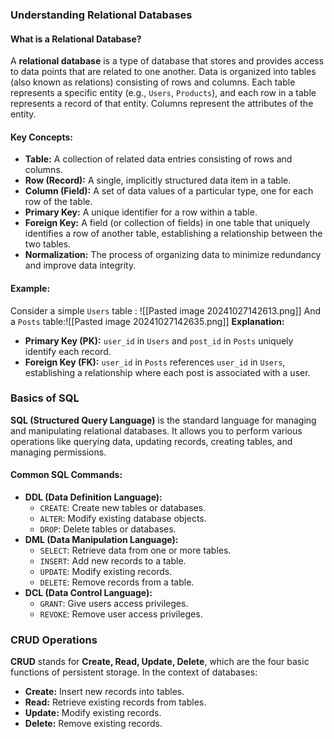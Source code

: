### Understanding Relational Databases

#### **What is a Relational Database?**
A **relational database** is a type of database that stores and provides access to data points that are related to one another. Data is organized into tables (also known as relations) consisting of rows and columns. Each table represents a specific entity (e.g., `Users`, `Products`), and each row in a table represents a record of that entity. Columns represent the attributes of the entity.

#### **Key Concepts:**
- **Table:** A collection of related data entries consisting of rows and columns.
- **Row (Record):** A single, implicitly structured data item in a table.
- **Column (Field):** A set of data values of a particular type, one for each row of the table.
- **Primary Key:** A unique identifier for a row within a table.
- **Foreign Key:** A field (or collection of fields) in one table that uniquely identifies a row of another table, establishing a relationship between the two tables.
- **Normalization:** The process of organizing data to minimize redundancy and improve data integrity.

#### **Example:**
Consider a simple `Users` table :
![[Pasted image 20241027142613.png]]
And a `Posts` table:![[Pasted image 20241027142635.png]]
**Explanation:**
- **Primary Key (PK):** `user_id` in `Users` and `post_id` in `Posts` uniquely identify each record.
- **Foreign Key (FK):** `user_id` in `Posts` references `user_id` in `Users`, establishing a relationship where each post is associated with a user.
### Basics of SQL
**SQL (Structured Query Language)** is the standard language for managing and manipulating relational databases. It allows you to perform various operations like querying data, updating records, creating tables, and managing permissions.
#### **Common SQL Commands:**
- **DDL (Data Definition Language):**
    - `CREATE`: Create new tables or databases.
    - `ALTER`: Modify existing database objects.
    - `DROP`: Delete tables or databases.
- **DML (Data Manipulation Language):**
    - `SELECT`: Retrieve data from one or more tables.
    - `INSERT`: Add new records to a table.
    - `UPDATE`: Modify existing records.
    - `DELETE`: Remove records from a table.
- **DCL (Data Control Language):**
    - `GRANT`: Give users access privileges.
    - `REVOKE`: Remove user access privileges.
### CRUD Operations

**CRUD** stands for **Create, Read, Update, Delete**, which are the four basic functions of persistent storage. In the context of databases:
- **Create:** Insert new records into tables.
- **Read:** Retrieve existing records from tables.
- **Update:** Modify existing records.
- **Delete:** Remove existing records.
